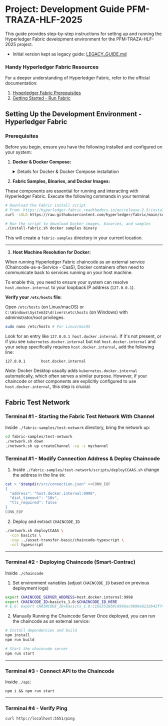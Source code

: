 # Project: Development Guide PFM-TRAZA-HLF-2025
This guide provides step-by-step instructions for setting up and running the
Hyperledger Fabric development environment for the PFM-TRAZA-HLF-2025 project.

- Initial version kept as legacy guide: [LEGACY_GUIDE.md](./LEGACY_GUIDE.md)

### Handy Hyperledger Fabric Resources
For a deeper understanding of Hyperledger Fabric, refer to the official documentation:
1. [Hyperledger Fabric Prerequisites](https://hyperledger-fabric.readthedocs.io/en/latest/prereqs.html)
2. [Getting Started - Run Fabric](https://hyperledger-fabric.readthedocs.io/en/latest/getting_started_run_fabric.html)

## Setting Up the Development Environment - Hyperledger Fabric

### Prerequisites
Before you begin, ensure you have the following installed and configured on your system:

1.  **Docker & Docker Compose:**
    <details>
      <summary>Details for Docker & Docker Compose installation</summary>
      Docker Desktop (which includes Docker Engine and Docker Compose) from the [official Docker website](https://docs.docker.com/get-docker/).
      Verify your installation by running:
      ```bash
      docker --version
      docker compose version
      ```
    </details>

2. **Fabric Samples, Binaries, and Docker Images:**

These components are essential for running and interacting with Hyperledger Fabric.
Execute the following commands in your terminal:

```bash
# Download the Fabric install script
# From: https://hyperledger-fabric.readthedocs.io/en/release-2.5/install.html
curl -sSLO https://raw.githubusercontent.com/hyperledger/fabric/main/scripts/install-fabric.sh && chmod +x install-fabric.sh

# Run the script to download Docker images, binaries, and samples
./install-fabric.sh docker samples binary
```
This will create a `fabric-samples` directory in your current location.

---
3. **Host Machine Resolution for Docker:**

When running Hyperledger Fabric chaincode as an external service
(Chaincode-as-a-Service - CaaS), Docker containers often need to communicate
back to services running on your host machine.

To enable this, you need to ensure your system can resolve `host.docker.internal` to your loopback IP address (`127.0.0.1`).

**Verify your `/etc/hosts` file:**

Open `/etc/hosts` (on Linux/macOS) or `C:\Windows\System32\drivers\etc\hosts`
(on Windows) with administrator/root privileges.
```bash
sudo nano /etc/hosts # For Linux/macOS
```
Look for an entry like `127.0.0.1 host.docker.internal`. If it's not present,
or if you see `kubernetes.docker.internal` but not `host.docker.internal` and
your setup specifically requires `host.docker.internal`, add the following
line:
```
127.0.0.1       host.docker.internal
```
*Note:* Docker Desktop usually adds `kubernetes.docker.internal` automatically,
which often serves a similar purpose. However, if your chaincode or other
components are explicitly configured to use `host.docker.internal`, this step
is crucial.

## Fabric Test Network

### Terminal #1 - Starting the Fabric Test Network With Channel
Inside `./fabric-samples/test-network` directory, bring the network up:
```bash
cd fabric-samples/test-network
./network.sh down
./network.sh up createChannel -ca -c mychannel
```

### Terminal #1 - Modify Connection Address & Deploy Chaincode
1. Inside `./fabric-samples/test-network/scripts/deployCCAAS.sh` change the address in the line `89`:
```bash
cat > "$tempdir/src/connection.json" <<CONN_EOF
{
  "address": "host.docker.internal:9998",
  "dial_timeout": "10s",
  "tls_required": false
}
CONN_EOF
```
2. Deploy and extract `CHAINCODE_ID`
```bash
./network.sh deployCCAAS \
  -ccn basicts \
  -ccp ../asset-transfer-basic/chaincode-typescript \
  -ccl typescript
```
---
### Terminal #2 - Deploying Chaincode (Smart-Contrac)
Inside `./chaincode`
1. Set environment variables (adjust `CHAINCODE_ID` based on previous deployment logs)
```bash
export CHAINCODE_SERVER_ADDRESS=host.docker.internal:9998
export CHAINCODE_ID=basicts_1.0:$CHAINCODE_ID_HERE
# E.G: export CHAINCODE_ID=basicts_1.0:c16a3518b8c6969ac9896e621bb42f74f9b31624ca8ea0508bdfda1daa8d090d
```
2. Manually Running the Chaincode Server
Once deployed, you can run the chaincode as an external service:
```bash
# Install dependencies and build
npm install
npm run build

# Start the chaincode server
npm run start
```
---
### Terminal #3 - Connect API to the Chaincode
Inside `./api`:
```
npm i && npm run start
```
---
### Terminal #4 - Verify Ping
```
curl http://localhost:5551/ping
```
